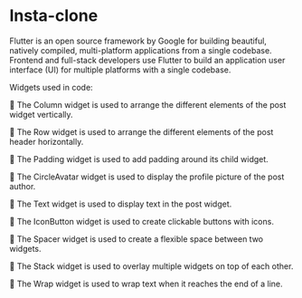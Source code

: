 # Insta-clone
Flutter is an open source framework by Google for building beautiful, natively compiled, multi-platform applications from a single codebase. Frontend and full-stack developers use Flutter to build an application user interface (UI) for multiple platforms with a single codebase.

Widgets used in code:

 The Column widget is used to arrange the different elements of the post widget vertically.

 The Row widget is used to arrange the different elements of the post header horizontally.

 The Padding widget is used to add padding around its child widget.

 The CircleAvatar widget is used to display the profile picture of the post author.

 The Text widget is used to display text in the post widget.

 The IconButton widget is used to create clickable buttons with icons.

 The Spacer widget is used to create a flexible space between two widgets.

 The Stack widget is used to overlay multiple widgets on top of each other.

 The Wrap widget is used to wrap text when it reaches the end of a line.
